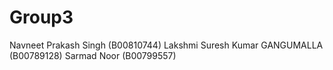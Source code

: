 # Group3

Navneet Prakash Singh (B00810744)
Lakshmi Suresh Kumar GANGUMALLA (B00789128)
Sarmad Noor (B00799557)
